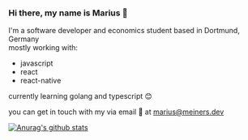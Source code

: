 ### Hi there, my name is Marius 👋

I'm a software developer and economics student based in Dortmund, Germany  
mostly working with:
- javascript
- react
- react-native

currently learning golang and typescript 😊

you can get in touch with my via email 📧 at marius@meiners.dev

[![Anurag's github stats](https://github-readme-stats.vercel.app/api?username=MariusMeiners)](https://github.com/anuraghazra/github-readme-stats)
